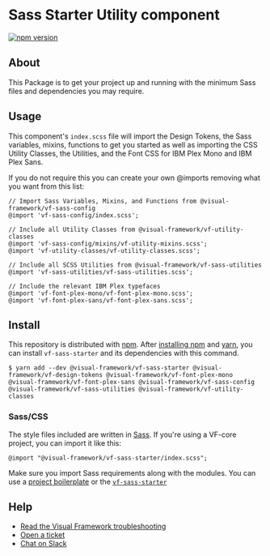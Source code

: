 # Sass Starter Utility component

[![npm version](https://badge.fury.io/js/%40visual-framework%2Fvf-sass-starter.svg)](https://badge.fury.io/js/%40visual-framework%2Fvf-sass-starter)

## About

This Package is to get your project up and running with the minimum Sass files and dependencies you may require.

## Usage

This component's `index.scss` file will import the Design Tokens, the Sass variables, mixins, functions to get you started as well as importing the CSS Utility Classes, the Utilities, and the Font CSS for IBM Plex Mono and IBM Plex Sans.

If you do not require this you can create your own @imports removing what you want from this list:

```
// Import Sass Variables, Mixins, and Functions from @visual-framework/vf-sass-config
@import 'vf-sass-config/index.scss';

// Include all Utility Classes from @visual-framework/vf-utility-classes
@import 'vf-sass-config/mixins/vf-utility-mixins.scss';
@import 'vf-utility-classes/vf-utility-classes.scss';

// Include all SCSS Utilities from @visual-framework/vf-sass-utilities
@import 'vf-sass-utilities/vf-sass-utilities.scss';

// Include the relevant IBM Plex typefaces
@import 'vf-font-plex-mono/vf-font-plex-mono.scss';
@import 'vf-font-plex-sans/vf-font-plex-sans.scss';
```

## Install

This repository is distributed with [npm](https://www.npmjs.com/). After [installing npm](https://www.npmjs.com/get-npm) and [yarn](https://classic.yarnpkg.com/en/docs/install), you can install `vf-sass-starter` and its dependencies with this command.

```
$ yarn add --dev @visual-framework/vf-sass-starter @visual-framework/vf-design-tokens @visual-framework/vf-font-plex-mono @visual-framework/vf-font-plex-sans @visual-framework/vf-sass-config @visual-framework/vf-sass-utilities @visual-framework/vf-utility-classes
```

### Sass/CSS

The style files included are written in [Sass](https://sass-lang.com/). If you're using a VF-core project, you can import it like this:

```
@import "@visual-framework/vf-sass-starter/index.scss";
```

Make sure you import Sass requirements along with the modules. You can use a [project boilerplate](https://visual-framework.github.io/vf-core/building/) or the [`vf-sass-starter`](https://visual-framework.github.io/vf-core/components/vf-sass-starter/)

## Help

- [Read the Visual Framework troubleshooting](https://visual-framework.github.io/vf-welcome/troubleshooting/)
- [Open a ticket](https://github.com/visual-framework/vf-core/issues)
- [Chat on Slack](https://join.slack.com/t/visual-framework/shared_invite/enQtNDAxNzY0NDg4NTY0LWFhMjEwNGY3ZTk3NWYxNWVjOWQ1ZWE4YjViZmY1YjBkMDQxMTNlNjQ0N2ZiMTQ1ZTZiMGM4NjU5Y2E0MjM3ZGQ)
